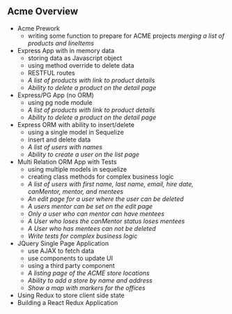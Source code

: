 ## Acme Overview

- Acme Prework
  - writing some function to prepare for ACME projects
  *merging a list of products and lineItems*
- Express App with in memory data 
  - storing data as Javascript object
  - using method override to delete data
  - RESTFUL routes
  - *A list of products with link to product details*
  - *Ability to delete a product on the detail page*
- Express/PG App (no ORM)
  - using pg node module
  - *A list of products with link to product details*
  - *Ability to delete a product on the detail page*
- Express ORM with ability to insert/delete 
  - using a single model in Sequelize
  - insert and delete data
  - *A list of users with names*
  - *Ability to create a user on the list page* 
- Multi Relation ORM App with Tests
  - using multiple models in sequelize
  - creating class methods for complex business logic
  - *A list of users with first name, last name, email, hire date, canMentor, mentor, and mentees*
  - *An edit page for a user where the user can be deleted*
  - *A users mentor can be set on the edit page*
  - *Only a user who can mentor can have mentees*
  - *A User who loses the canMentor status loses mentees*
  - *A User who has mentees can not be deleted*
  - *Write tests for complex business logic*
- JQuery Single Page Application
  - use AJAX to fetch data
  - use components to update UI
  - using a third party component
  - *A listing page of the ACME store locations*
  - *Ability to add a store by name and address*
  - *Show a map with markers for the offices*
- Using Redux to store client side state
- Building a React Redux Application
